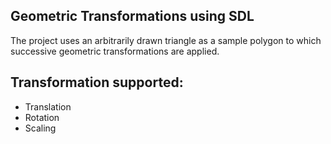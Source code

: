 Geometric Transformations using SDL
-----------------------------------

The project uses an arbitrarily drawn triangle as a sample polygon to which successive geometric transformations are applied. 

Transformation supported:
-------------------------

* Translation
* Rotation
* Scaling
